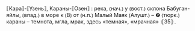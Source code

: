 ---
---

⟦Кара⟧-⟦Узень⟧, Караны-⟦Озен⟧
: река, ⦅нач.⦆ у ⦅вост.⦆ склона Бабуган-яйлы, ⦅впад.⦆ в море к ⦅В⦆ от ⦅н.п.⦆ Малый Маяк ⦅Алушт.⦆ – ❷ ⦅тюрк.⦆ караны – темнота, мгла, мрак, здесь «темная», «мрачная» ⦃З5⦄.
